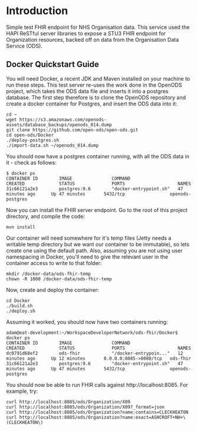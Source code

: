 # Introduction

Simple test FHIR endpoint for NHS Organisation data. This service used the HAPI ReSTful server libraries to expose a STU3 FHIR endpoint for Organization resources, backed off on data from the Organisation Data Service (ODS).

## Docker Quickstart Guide

You will need Docker, a recent JDK and Maven installed on your machine to run these steps. This test server re-uses the work done in the OpenODS project, which takes the ODS data file and inserts it into a postgres database. The first step therefore is to clone the OpenODS repository and create a docker container for Postgres, and insert the ODS data into it:

```
cd ~
wget https://s3.amazonaws.com/openods-assets/database_backups/openods_014.dump
git clone https://github.com/open-ods/open-ods.git
cd open-ods/Docker
./deploy-postgres.sh
./import-data.sh ~/openods_014.dump
```

You should now have a postgres container running, with all the ODS data in it - check as follows:

```
$ docker ps
CONTAINER ID        IMAGE               COMMAND                  CREATED             STATUS              PORTS                    NAMES
31c66121a2e3        postgres:9.6        "docker-entrypoint.sh"   47 minutes ago      Up 47 minutes       5432/tcp                 openods-postgres
```

Now you can install the FHIR server endpoint. Go to the root of this project directory, and compile the code:

```
mvn install
```

Our container will need somewhere for it's temp files (Jetty needs a writable temp directory but we want our container to be immutable), so lets create one using the default path. Also, assuming you are not using user namespacing in Docker, you'll need to give the relevant user in the container access to write to that folder:

```
mkdir /docker-data/ods-fhir-temp
chown -R 1000 /docker-data/ods-fhir-temp
```

Now, create and deploy the container:

```
cd Docker
./build.sh
./deploy.sh
```

Assuming it worked, you should now have two containers running:

```
adam@eat-development:~/WorkspaceDeveloperNetwork/ods-fhir/Docker$ docker ps
CONTAINER ID        IMAGE               COMMAND                  CREATED             STATUS              PORTS                    NAMES
dc0791d68ef2        ods-fhir            "/docker-entrypoin..."   12 minutes ago      Up 12 minutes       0.0.0.0:8085->8080/tcp   ods-fhir
31c66121a2e3        postgres:9.6        "docker-entrypoint.sh"   47 minutes ago      Up 47 minutes       5432/tcp                 openods-postgres
```

You should now be able to run FHIR calls against http://localhost:8085. For example, try:

```
curl http://localhost:8085/ods/Organization/X09
curl http://localhost:8085/ods/Organization/X09?_format=json
curl http://localhost:8085/ods/Organization?name:contains=CLECKHEATON
curl http://localhost:8085/ods/Organization?name:exact=ASHCROFT+NH+\(CLECKHEATON\)
```

